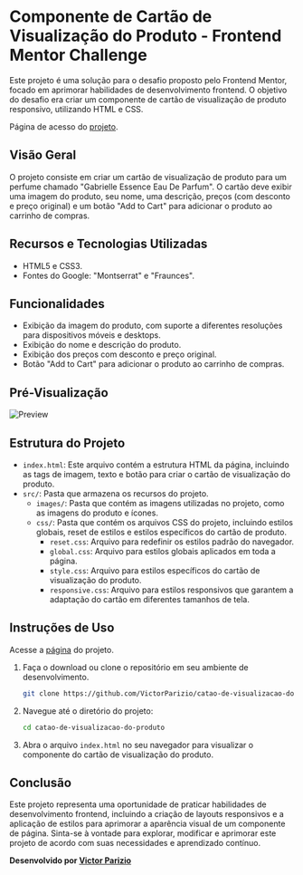 # Componente de Cartão de Visualização do Produto - Frontend Mentor Challenge

Este projeto é uma solução para o desafio proposto pelo Frontend Mentor, focado em aprimorar habilidades de desenvolvimento frontend. O objetivo do desafio era criar um componente de cartão de visualização de produto responsivo, utilizando HTML e CSS.

Página de acesso do [projeto](https://victorparizio.github.io/catao-de-visualizacao-do-produto/).

## Visão Geral

O projeto consiste em criar um cartão de visualização de produto para um perfume chamado "Gabrielle Essence Eau De Parfum". O cartão deve exibir uma imagem do produto, seu nome, uma descrição, preços (com desconto e preço original) e um botão "Add to Cart" para adicionar o produto ao carrinho de compras.

## Recursos e Tecnologias Utilizadas

- HTML5 e CSS3.
- Fontes do Google: "Montserrat" e "Fraunces".

## Funcionalidades

- Exibição da imagem do produto, com suporte a diferentes resoluções para dispositivos móveis e desktops.
- Exibição do nome e descrição do produto.
- Exibição dos preços com desconto e preço original.
- Botão "Add to Cart" para adicionar o produto ao carrinho de compras.

## Pré-Visualização

![Preview](src/images/preview.png)

## Estrutura do Projeto

- `index.html`: Este arquivo contém a estrutura HTML da página, incluindo as tags de imagem, texto e botão para criar o cartão de visualização do produto.
- `src/`: Pasta que armazena os recursos do projeto.
  - `images/`: Pasta que contém as imagens utilizadas no projeto, como as imagens do produto e ícones.
  - `css/`: Pasta que contém os arquivos CSS do projeto, incluindo estilos globais, reset de estilos e estilos específicos do cartão de produto.
    - `reset.css`: Arquivo para redefinir os estilos padrão do navegador.
    - `global.css`: Arquivo para estilos globais aplicados em toda a página.
    - `style.css`: Arquivo para estilos específicos do cartão de visualização do produto.
    - `responsive.css`: Arquivo para estilos responsivos que garantem a adaptação do cartão em diferentes tamanhos de tela.

## Instruções de Uso

Acesse a [página](https://victorparizio.github.io/catao-de-visualizacao-do-produto/) do projeto.

1. Faça o download ou clone o repositório em seu ambiente de desenvolvimento.

   ```bash
   git clone https://github.com/VictorParizio/catao-de-visualizacao-do-produto.git
   
   ```

2. Navegue até o diretório do projeto:

   ```bash
   cd catao-de-visualizacao-do-produto
   ```

3. Abra o arquivo `index.html` no seu navegador para visualizar o componente do cartão de visualização do produto.

## Conclusão

Este projeto representa uma oportunidade de praticar habilidades de desenvolvimento frontend, incluindo a criação de layouts responsivos e a aplicação de estilos para aprimorar a aparência visual de um componente de página. Sinta-se à vontade para explorar, modificar e aprimorar este projeto de acordo com suas necessidades e aprendizado contínuo.

**Desenvolvido por [Victor Parizio](https://www.linkedin.com/in/victorpariziobackend/)**
